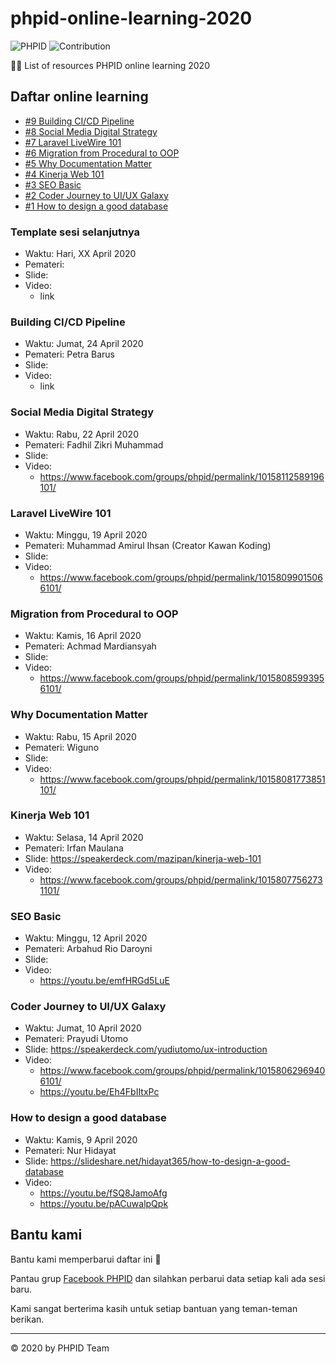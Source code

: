 # phpid-online-learning-2020

![PHPID](https://img.shields.io/badge/PHPID-Community-blue?cacheSeconds=604800) ![Contribution](https://img.shields.io/badge/Contributions-Welcome-green.svg?cacheSeconds=604800)

👩‍🏫 List of resources PHPID online learning 2020

## Daftar online learning

- [#9 Building CI/CD Pipeline](#building-cicd-pipeline)
- [#8 Social Media Digital Strategy](#social-media-digital-strategy)
- [#7 Laravel LiveWire 101](#laravel-livewire-101)
- [#6 Migration from Procedural to OOP](#migration-from-procedural-to-oop)
- [#5 Why Documentation Matter](#why-documentation-matter)
- [#4 Kinerja Web 101](#kinerja-web-101)
- [#3 SEO Basic](#seo-basic)
- [#2 Coder Journey to UI/UX Galaxy](#coder-journey-to-uiux-galaxy)
- [#1 How to design a good database](#how-to-design-a-good-database)

### Template sesi selanjutnya

- Waktu: Hari, XX April 2020
- Pemateri:
- Slide:
- Video: 
  - link

### Building CI/CD Pipeline

- Waktu: Jumat, 24 April 2020
- Pemateri: Petra Barus
- Slide:
- Video: 
  - link
  
### Social Media Digital Strategy

- Waktu: Rabu, 22 April 2020
- Pemateri: Fadhil Zikri Muhammad
- Slide:
- Video: 
  - https://www.facebook.com/groups/phpid/permalink/10158112589196101/

### Laravel LiveWire 101

- Waktu: Minggu, 19 April 2020
- Pemateri: Muhammad Amirul Ihsan (Creator Kawan Koding)
- Slide:
- Video: 
  - https://www.facebook.com/groups/phpid/permalink/10158099015066101/

### Migration from Procedural to OOP

- Waktu: Kamis, 16 April 2020
- Pemateri: Achmad Mardiansyah
- Slide:
- Video: 
  - https://www.facebook.com/groups/phpid/permalink/10158085993956101/

### Why Documentation Matter

- Waktu: Rabu, 15 April 2020
- Pemateri: Wiguno
- Slide:
- Video: 
  - https://www.facebook.com/groups/phpid/permalink/10158081773851101/

### Kinerja Web 101

- Waktu: Selasa, 14 April 2020
- Pemateri: Irfan Maulana
- Slide: https://speakerdeck.com/mazipan/kinerja-web-101
- Video:
  - https://www.facebook.com/groups/phpid/permalink/10158077562731101/

### SEO Basic

- Waktu: Minggu, 12 April 2020
- Pemateri: Arbahud Rio Daroyni
- Slide:
- Video: 
  - https://youtu.be/emfHRGd5LuE

### Coder Journey to UI/UX Galaxy

- Waktu: Jumat, 10 April 2020
- Pemateri: Prayudi Utomo
- Slide: https://speakerdeck.com/yudiutomo/ux-introduction
- Video: 
   - https://www.facebook.com/groups/phpid/permalink/10158062969406101/
   - https://youtu.be/Eh4FbIItxPc

### How to design a good database

- Waktu: Kamis, 9 April 2020
- Pemateri: Nur Hidayat
- Slide: https://slideshare.net/hidayat365/how-to-design-a-good-database
- Video: 
    - https://youtu.be/fSQ8JamoAfg
    - https://youtu.be/pACuwalpQpk

## Bantu kami

Bantu kami memperbarui daftar ini 🙏

Pantau grup [Facebook PHPID](https://www.facebook.com/groups/phpid) dan silahkan perbarui data setiap kali ada sesi baru.

Kami sangat berterima kasih untuk setiap bantuan yang teman-teman berikan.

----

©️ 2020 by PHPID Team
